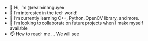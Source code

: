 - 👋 Hi, I’m @realminhnguyen
- 👀 I’m interested in the tech world!
- 🌱 I’m currently learning C++, Python, OpenCV library, and more.
- 💞️ I’m looking to collaborate on future projects when I make myself available
- 📫 How to reach me ... We will see

<!---
realminhnguyen/realminhnguyen is a ✨ special ✨ repository because its `README.md` (this file) appears on your GitHub profile.
You can click the Preview link to take a look at your changes.
--->
